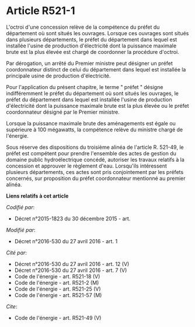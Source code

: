 # Article R521-1

L'octroi d'une concession relève de la compétence du préfet du département où sont situés les ouvrages. Lorsque ces ouvrages
sont situés dans plusieurs départements, le préfet du département dans lequel est installée l'usine de production
d'électricité dont la puissance maximale brute est la plus élevée est chargé de coordonner la procédure d'octroi. 

Par dérogation, un arrêté du Premier ministre peut désigner un préfet coordonnateur distinct de celui du département dans
lequel est installée la principale usine de production d'électricité. 

Pour l'application du présent chapitre, le terme " préfet " désigne indifféremment le préfet du département où sont situés
les ouvrages, le préfet du département dans lequel est installée l'usine de production d'électricité dont la puissance
maximale brute est la plus élevée ou le préfet coordonnateur désigné par le Premier ministre. 

Lorsque la puissance maximale brute des aménagements est égale ou supérieure à 100 mégawatts, la compétence relève du
ministre chargé de l'énergie. 

Sous réserve des dispositions du troisième alinéa de l'article R. 521-49, le préfet est compétent pour prendre l'ensemble des
actes de gestion du domaine public hydroélectrique concédé, autoriser les travaux relatifs à la concession et approuver le
règlement d'eau. Lorsqu'ils intéressent plusieurs départements, ces actes sont pris conjointement par les préfets concernés,
sur proposition du préfet coordonnateur mentionné au premier alinéa.

**Liens relatifs à cet article**

_Codifié par_:

  - Décret n°2015-1823 du 30 décembre 2015 - art.

_Modifié par_:

  - Décret n°2016-530 du 27 avril 2016 - art. 1

_Cité par_:

  - Décret n°2016-530 du 27 avril 2016 - art. 12 (V)
  - Décret n°2016-530 du 27 avril 2016 - art. 7 (V)
  - Code de l'énergie - art. R521-18 (V)
  - Code de l'énergie - art. R521-2 (M)
  - Code de l'énergie - art. R521-25 (V)
  - Code de l'énergie - art. R521-57 (M)

_Cite_:

  - Code de l'énergie - art. R521-49 (V)
